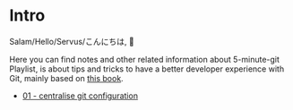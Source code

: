 # Intro

Salam/Hello/Servus/こんにちは, :wave:

Here you can find notes and other related information about 5-minute-git Playlist, is about tips and tricks to have a better developer experience with Git, mainly based on [this book](https://adamj.eu/books/#boost-your-git-dx).

- [01 - centralise git configuration](./notes/01-centralise-git-configuration)

